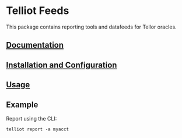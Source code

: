 # Telliot Feeds

This package contains reporting tools and datafeeds for Tellor oracles.

## [Documentation](https://docs.fetchoracle.com/reporting-data/how-to-report-data)

## [Installation and Configuration](https://docs.fetchoracle.com/reporting-data/installing-telliot)

## [Usage](https://docs.fetchoracle.com/reporting-data/reporting-with-telliot)

## Example

Report using the CLI:
```
telliot report -a myacct
```
